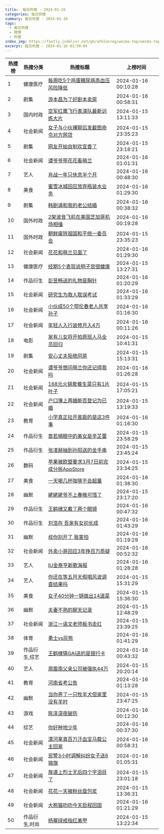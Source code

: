 ```yaml
---
title:  每日热搜 - 2024-01-16
categories: 每日热搜
summary: 每日热搜 - 2024-01-16
tags:
  - 每日热搜
  - 微博
  - 热搜
index_img: https://fastly.jsdelivr.net/gh/athlonreg/weibo-top/weibo-top.jpeg
excerpt: 每日热搜 - 2024-01-16 01:50:04
---
```


| 热搜榜 | 热搜分类 | 热搜标题 | 上榜时间 |
| --- | --- | --- | --- |
| 1 | 健康医疗 | [每周吃5个鸡蛋糖尿病高血压风险降低](https://s.weibo.com/weibo%3Fq%3D%2523%E6%AF%8F%E5%91%A8%E5%90%835%E4%B8%AA%E9%B8%A1%E8%9B%8B%E7%B3%96%E5%B0%BF%E7%97%85%E9%AB%98%E8%A1%80%E5%8E%8B%E9%A3%8E%E9%99%A9%E9%99%8D%E4%BD%8E%2523) | 2024-01-16 00:10:28 | 
| 2 | 剧集 | [游本昌为了好剧本卖房](https://s.weibo.com/weibo%3Fq%3D%2523%E6%B8%B8%E6%9C%AC%E6%98%8C%E4%B8%BA%E4%BA%86%E5%A5%BD%E5%89%A7%E6%9C%AC%E5%8D%96%E6%88%BF%2523) | 2024-01-16 00:58:31 | 
| 3 | 国内时政 | [空军红鹰飞行表演队最新训练大片](https://s.weibo.com/weibo%3Fq%3D%2523%E7%A9%BA%E5%86%9B%E7%BA%A2%E9%B9%B0%E9%A3%9E%E8%A1%8C%E8%A1%A8%E6%BC%94%E9%98%9F%E6%9C%80%E6%96%B0%E8%AE%AD%E7%BB%83%E5%A4%A7%E7%89%87%2523) | 2024-01-15 13:11:33 | 
| 4 | 社会新闻 | [女子与小伙裸聊后发截图命令对方网贷](https://s.weibo.com/weibo%3Fq%3D%2523%E5%A5%B3%E5%AD%90%E4%B8%8E%E5%B0%8F%E4%BC%99%E8%A3%B8%E8%81%8A%E5%90%8E%E5%8F%91%E6%88%AA%E5%9B%BE%E5%91%BD%E4%BB%A4%E5%AF%B9%E6%96%B9%E7%BD%91%E8%B4%B7%2523) | 2024-01-15 23:35:23 | 
| 5 | 剧集 | [网友开始自制欢宜香了](https://s.weibo.com/weibo%3Fq%3D%2523%E7%BD%91%E5%8F%8B%E5%BC%80%E5%A7%8B%E8%87%AA%E5%88%B6%E6%AC%A2%E5%AE%9C%E9%A6%99%E4%BA%86%2523) | 2024-01-15 23:18:21 | 
| 6 | 社会新闻 | [谭爷爷带花花看萌兰](https://s.weibo.com/weibo%3Fq%3D%2523%E8%B0%AD%E7%88%B7%E7%88%B7%E5%B8%A6%E8%8A%B1%E8%8A%B1%E7%9C%8B%E8%90%8C%E5%85%B0%2523) | 2024-01-16 01:01:31 | 
| 7 | 艺人 | [肖战一年只休息半个月](https://s.weibo.com/weibo%3Fq%3D%2523%E8%82%96%E6%88%98%E4%B8%80%E5%B9%B4%E5%8F%AA%E4%BC%91%E6%81%AF%E5%8D%8A%E4%B8%AA%E6%9C%88%2523) | 2024-01-16 00:48:30 | 
| 8 | 美食 | [蜜雪冰城回应放弃瓶装水业务](https://s.weibo.com/weibo%3Fq%3D%2523%E8%9C%9C%E9%9B%AA%E5%86%B0%E5%9F%8E%E5%9B%9E%E5%BA%94%E6%94%BE%E5%BC%83%E7%93%B6%E8%A3%85%E6%B0%B4%E4%B8%9A%E5%8A%A1%2523) | 2024-01-16 01:29:30 | 
| 9 | 剧集 | [韩剧请和我的老公结婚](https://s.weibo.com/weibo%3Fq%3D%2523%E9%9F%A9%E5%89%A7%E8%AF%B7%E5%92%8C%E6%88%91%E7%9A%84%E8%80%81%E5%85%AC%E7%BB%93%E5%A9%9A%2523) | 2024-01-16 00:38:32 | 
| 10 | 国外时政 | [2架波音飞机在美国芝加哥机场相撞](https://s.weibo.com/weibo%3Fq%3D%25232%E6%9E%B6%E6%B3%A2%E9%9F%B3%E9%A3%9E%E6%9C%BA%E5%9C%A8%E7%BE%8E%E5%9B%BD%E8%8A%9D%E5%8A%A0%E5%93%A5%E6%9C%BA%E5%9C%BA%E7%9B%B8%E6%92%9E%2523) | 2024-01-16 00:19:28 | 
| 11 | 国外时政 | [朝鲜废除祖国和平统一委员会](https://s.weibo.com/weibo%3Fq%3D%2523%E6%9C%9D%E9%B2%9C%E5%BA%9F%E9%99%A4%E7%A5%96%E5%9B%BD%E5%92%8C%E5%B9%B3%E7%BB%9F%E4%B8%80%E5%A7%94%E5%91%98%E4%BC%9A%2523) | 2024-01-15 23:35:23 | 
| 12 | 社会新闻 | [花花和萌兰见面了](https://s.weibo.com/weibo%3Fq%3D%2523%E8%8A%B1%E8%8A%B1%E5%92%8C%E8%90%8C%E5%85%B0%E8%A7%81%E9%9D%A2%E4%BA%86%2523) | 2024-01-16 01:29:30 | 
| 13 | 健康医疗 | [经期5个表现说明子宫很健康](https://s.weibo.com/weibo%3Fq%3D%2523%E7%BB%8F%E6%9C%9F5%E4%B8%AA%E8%A1%A8%E7%8E%B0%E8%AF%B4%E6%98%8E%E5%AD%90%E5%AE%AB%E5%BE%88%E5%81%A5%E5%BA%B7%2523) | 2024-01-15 13:27:31 | 
| 14 | 作品衍生 | [彭昱畅送的礼物是胸针](https://s.weibo.com/weibo%3Fq%3D%2523%E5%BD%AD%E6%98%B1%E7%95%85%E9%80%81%E7%9A%84%E7%A4%BC%E7%89%A9%E6%98%AF%E8%83%B8%E9%92%88%2523) | 2024-01-16 01:20:29 | 
| 15 | 社会新闻 | [研究生为救人耽误考试](https://s.weibo.com/weibo%3Fq%3D%2523%E7%A0%94%E7%A9%B6%E7%94%9F%E4%B8%BA%E6%95%91%E4%BA%BA%E8%80%BD%E8%AF%AF%E8%80%83%E8%AF%95%2523) | 2024-01-16 01:33:29 | 
| 16 | 社会新闻 | [小伙成50个鄂伦春老人共享孙子](https://s.weibo.com/weibo%3Fq%3D%2523%E5%B0%8F%E4%BC%99%E6%88%9050%E4%B8%AA%E9%84%82%E4%BC%A6%E6%98%A5%E8%80%81%E4%BA%BA%E5%85%B1%E4%BA%AB%E5%AD%99%E5%AD%90%2523) | 2024-01-16 01:16:30 | 
| 17 | 社会新闻 | [年轻人入行装修月入4万](https://s.weibo.com/weibo%3Fq%3D%2523%E5%B9%B4%E8%BD%BB%E4%BA%BA%E5%85%A5%E8%A1%8C%E8%A3%85%E4%BF%AE%E6%9C%88%E5%85%A54%E4%B8%87%2523) | 2024-01-16 00:11:26 | 
| 18 | 电影 | [家有儿女将开拍原班人马全员回归](https://s.weibo.com/weibo%3Fq%3D%2523%E5%AE%B6%E6%9C%89%E5%84%BF%E5%A5%B3%E5%B0%86%E5%BC%80%E6%8B%8D%E5%8E%9F%E7%8F%AD%E4%BA%BA%E9%A9%AC%E5%85%A8%E5%91%98%E5%9B%9E%E5%BD%92%2523) | 2024-01-15 10:41:31 | 
| 19 | 剧集 | [安心丈夫拒绝同房](https://s.weibo.com/weibo%3Fq%3D%2523%E5%AE%89%E5%BF%83%E4%B8%88%E5%A4%AB%E6%8B%92%E7%BB%9D%E5%90%8C%E6%88%BF%2523) | 2024-01-15 15:13:31 | 
| 20 | 社会新闻 | [谭爷爷想问萌兰你还记得我吗](https://s.weibo.com/weibo%3Fq%3D%2523%E8%B0%AD%E7%88%B7%E7%88%B7%E6%83%B3%E9%97%AE%E8%90%8C%E5%85%B0%E4%BD%A0%E8%BF%98%E8%AE%B0%E5%BE%97%E6%88%91%E5%90%97%2523) | 2024-01-16 01:26:28 | 
| 21 | 社会新闻 | [168元火锅套餐生菜只有1片叶子](https://s.weibo.com/weibo%3Fq%3D%2523168%E5%85%83%E7%81%AB%E9%94%85%E5%A5%97%E9%A4%90%E7%94%9F%E8%8F%9C%E5%8F%AA%E6%9C%891%E7%89%87%E5%8F%B6%E5%AD%90%2523) | 2024-01-15 17:05:21 | 
| 22 | 社会新闻 | [户口簿上再婚能否登记为已婚](https://s.weibo.com/weibo%3Fq%3D%2523%E6%88%B7%E5%8F%A3%E7%B0%BF%E4%B8%8A%E5%86%8D%E5%A9%9A%E8%83%BD%E5%90%A6%E7%99%BB%E8%AE%B0%E4%B8%BA%E5%B7%B2%E5%A9%9A%2523) | 2024-01-15 13:19:33 | 
| 23 | 教育 | [小学真正拉开差距的是这3件事](https://s.weibo.com/weibo%3Fq%3D%2523%E5%B0%8F%E5%AD%A6%E7%9C%9F%E6%AD%A3%E6%8B%89%E5%BC%80%E5%B7%AE%E8%B7%9D%E7%9A%84%E6%98%AF%E8%BF%993%E4%BB%B6%E4%BA%8B%2523) | 2024-01-16 01:16:30 | 
| 24 | 作品衍生 | [章若楠眼中的美女是辛芷蕾](https://s.weibo.com/weibo%3Fq%3D%2523%E7%AB%A0%E8%8B%A5%E6%A5%A0%E7%9C%BC%E4%B8%AD%E7%9A%84%E7%BE%8E%E5%A5%B3%E6%98%AF%E8%BE%9B%E8%8A%B7%E8%95%BE%2523) | 2024-01-15 23:58:29 | 
| 25 | 作品衍生 | [张凌赫抽到孙阳送的金手串](https://s.weibo.com/weibo%3Fq%3D%2523%E5%BC%A0%E5%87%8C%E8%B5%AB%E6%8A%BD%E5%88%B0%E5%AD%99%E9%98%B3%E9%80%81%E7%9A%84%E9%87%91%E6%89%8B%E4%B8%B2%2523) | 2024-01-15 23:45:24 | 
| 26 | 数码 | [苹果被欧盟要求3月7日前完成分拆AppStore](https://s.weibo.com/weibo%3Fq%3D%2523%E8%8B%B9%E6%9E%9C%E8%A2%AB%E6%AC%A7%E7%9B%9F%E8%A6%81%E6%B1%823%E6%9C%887%E6%97%A5%E5%89%8D%E5%AE%8C%E6%88%90%E5%88%86%E6%8B%86AppStore%2523) | 2024-01-15 23:34:25 | 
| 27 | 美食 | [一天喝几杯咖啡不会超量](https://s.weibo.com/weibo%3Fq%3D%2523%E4%B8%80%E5%A4%A9%E5%96%9D%E5%87%A0%E6%9D%AF%E5%92%96%E5%95%A1%E4%B8%8D%E4%BC%9A%E8%B6%85%E9%87%8F%2523) | 2024-01-16 01:38:30 | 
| 28 | 幽默 | [姥姥姥爷不上春晚可惜了](https://s.weibo.com/weibo%3Fq%3D%2523%E5%A7%A5%E5%A7%A5%E5%A7%A5%E7%88%B7%E4%B8%8D%E4%B8%8A%E6%98%A5%E6%99%9A%E5%8F%AF%E6%83%9C%E4%BA%86%2523) | 2024-01-15 23:17:20 | 
| 29 | 作品衍生 | [王鹤棣又戴了两个眼镜](https://s.weibo.com/weibo%3Fq%3D%2523%E7%8E%8B%E9%B9%A4%E6%A3%A3%E5%8F%88%E6%88%B4%E4%BA%86%E4%B8%A4%E4%B8%AA%E7%9C%BC%E9%95%9C%2523) | 2024-01-16 00:47:32 | 
| 30 | 作品衍生 | [刘浩存 吾家有女初长成](https://s.weibo.com/weibo%3Fq%3D%2523%E5%88%98%E6%B5%A9%E5%AD%98%20%E5%90%BE%E5%AE%B6%E6%9C%89%E5%A5%B3%E5%88%9D%E9%95%BF%E6%88%90%2523) | 2024-01-16 01:43:29 | 
| 31 | 幽默 | [叔你别开了 我害怕](https://s.weibo.com/weibo%3Fq%3D%2523%E5%8F%94%E4%BD%A0%E5%88%AB%E5%BC%80%E4%BA%86%20%E6%88%91%E5%AE%B3%E6%80%95%2523) | 2024-01-16 01:19:29 | 
| 32 | 社会新闻 | [外卖小哥回应3年挣百万质疑](https://s.weibo.com/weibo%3Fq%3D%2523%E5%A4%96%E5%8D%96%E5%B0%8F%E5%93%A5%E5%9B%9E%E5%BA%943%E5%B9%B4%E6%8C%A3%E7%99%BE%E4%B8%87%E8%B4%A8%E7%96%91%2523) | 2024-01-16 00:52:32 | 
| 33 | 艺人 | [IU金泰亨新歌海报](https://s.weibo.com/weibo%3Fq%3D%2523IU%E9%87%91%E6%B3%B0%E4%BA%A8%E6%96%B0%E6%AD%8C%E6%B5%B7%E6%8A%A5%2523) | 2024-01-16 01:28:28 | 
| 34 | 艺人 | [你还在等五月天假唱风波调查结果吗](https://s.weibo.com/weibo%3Fq%3D%2523%E4%BD%A0%E8%BF%98%E5%9C%A8%E7%AD%89%E4%BA%94%E6%9C%88%E5%A4%A9%E5%81%87%E5%94%B1%E9%A3%8E%E6%B3%A2%E8%B0%83%E6%9F%A5%E7%BB%93%E6%9E%9C%E5%90%97%2523) | 2024-01-15 15:31:29 | 
| 35 | 美食 | [女子40分钟一锅做出14道菜](https://s.weibo.com/weibo%3Fq%3D%2523%E5%A5%B3%E5%AD%9040%E5%88%86%E9%92%9F%E4%B8%80%E9%94%85%E5%81%9A%E5%87%BA14%E9%81%93%E8%8F%9C%2523) | 2024-01-15 15:36:30 | 
| 36 | 幽默 | [夫妻不熟的聊天记录](https://s.weibo.com/weibo%3Fq%3D%2523%E5%A4%AB%E5%A6%BB%E4%B8%8D%E7%86%9F%E7%9A%84%E8%81%8A%E5%A4%A9%E8%AE%B0%E5%BD%95%2523) | 2024-01-15 12:48:29 | 
| 37 | 社会新闻 | [浙江一语文老师板书走红](https://s.weibo.com/weibo%3Fq%3D%2523%E6%B5%99%E6%B1%9F%E4%B8%80%E8%AF%AD%E6%96%87%E8%80%81%E5%B8%88%E6%9D%BF%E4%B9%A6%E8%B5%B0%E7%BA%A2%2523) | 2024-01-15 23:39:25 | 
| 38 | 体育 | [勇士vs灰熊](https://s.weibo.com/weibo%3Fq%3D%2523%E5%8B%87%E5%A3%ABvs%E7%81%B0%E7%86%8A%2523) | 2024-01-16 01:41:29 | 
| 39 | 作品衍生,综艺 | [王鹤棣猜GAI送的是银行卡](https://s.weibo.com/weibo%3Fq%3D%2523%E7%8E%8B%E9%B9%A4%E6%A3%A3%E7%8C%9CGAI%E9%80%81%E7%9A%84%E6%98%AF%E9%93%B6%E8%A1%8C%E5%8D%A1%2523) | 2024-01-16 00:43:32 | 
| 40 | 艺人 | [周震南父亲公司被强执44万](https://s.weibo.com/weibo%3Fq%3D%2523%E5%91%A8%E9%9C%87%E5%8D%97%E7%88%B6%E4%BA%B2%E5%85%AC%E5%8F%B8%E8%A2%AB%E5%BC%BA%E6%89%A744%E4%B8%87%2523) | 2024-01-15 20:20:14 | 
| 41 | 教育 | [河南省考公告](https://s.weibo.com/weibo%3Fq%3D%2523%E6%B2%B3%E5%8D%97%E7%9C%81%E8%80%83%E5%85%AC%E5%91%8A%2523) | 2024-01-16 01:13:28 | 
| 42 | 幽默 | [当你养了一只牧羊犬但家里没有羊时](https://s.weibo.com/weibo%3Fq%3D%2523%E5%BD%93%E4%BD%A0%E5%85%BB%E4%BA%86%E4%B8%80%E5%8F%AA%E7%89%A7%E7%BE%8A%E7%8A%AC%E4%BD%86%E5%AE%B6%E9%87%8C%E6%B2%A1%E6%9C%89%E7%BE%8A%E6%97%B6%2523) | 2024-01-15 23:47:25 | 
| 43 | 游戏 | [陈泽深夜破防](https://s.weibo.com/weibo%3Fq%3D%2523%E9%99%88%E6%B3%BD%E6%B7%B1%E5%A4%9C%E7%A0%B4%E9%98%B2%2523) | 2024-01-16 00:12:30 | 
| 44 | 综艺 | [你好种地少年](https://s.weibo.com/weibo%3Fq%3D%2523%E4%BD%A0%E5%A5%BD%E7%A7%8D%E5%9C%B0%E5%B0%91%E5%B9%B4%2523) | 2024-01-16 00:37:30 | 
| 45 | 社会新闻 | [漯河拿真百万汗血宝马载公主回家](https://s.weibo.com/weibo%3Fq%3D%2523%E6%BC%AF%E6%B2%B3%E6%8B%BF%E7%9C%9F%E7%99%BE%E4%B8%87%E6%B1%97%E8%A1%80%E5%AE%9D%E9%A9%AC%E8%BD%BD%E5%85%AC%E4%B8%BB%E5%9B%9E%E5%AE%B6%2523) | 2024-01-16 00:58:31 | 
| 46 | 社会新闻 | [民警3小时调解纠纷女子送6锦旗](https://s.weibo.com/weibo%3Fq%3D%2523%E6%B0%91%E8%AD%A63%E5%B0%8F%E6%97%B6%E8%B0%83%E8%A7%A3%E7%BA%A0%E7%BA%B7%E5%A5%B3%E5%AD%90%E9%80%816%E9%94%A6%E6%97%97%2523) | 2024-01-16 01:05:31 | 
| 47 | 社会新闻 | [族谱上烈士无后四个字泪目了](https://s.weibo.com/weibo%3Fq%3D%2523%E6%97%8F%E8%B0%B1%E4%B8%8A%E7%83%88%E5%A3%AB%E6%97%A0%E5%90%8E%E5%9B%9B%E4%B8%AA%E5%AD%97%E6%B3%AA%E7%9B%AE%E4%BA%86%2523) | 2024-01-15 23:01:18 | 
| 48 | 社会新闻 | [花花一天被粉丝盘包浆](https://s.weibo.com/weibo%3Fq%3D%2523%E8%8A%B1%E8%8A%B1%E4%B8%80%E5%A4%A9%E8%A2%AB%E7%B2%89%E4%B8%9D%E7%9B%98%E5%8C%85%E6%B5%86%2523) | 2024-01-15 13:36:31 | 
| 49 | 社会新闻 | [大熊猫叻叻今天启程回国](https://s.weibo.com/weibo%3Fq%3D%2523%E5%A4%A7%E7%86%8A%E7%8C%AB%E5%8F%BB%E5%8F%BB%E4%BB%8A%E5%A4%A9%E5%90%AF%E7%A8%8B%E5%9B%9E%E5%9B%BD%2523) | 2024-01-16 01:21:29 | 
| 50 | 作品衍生,时尚 | [杨幂绿戒指红美甲](https://s.weibo.com/weibo%3Fq%3D%2523%E6%9D%A8%E5%B9%82%E7%BB%BF%E6%88%92%E6%8C%87%E7%BA%A2%E7%BE%8E%E7%94%B2%2523) | 2024-01-15 13:22:34 | 
